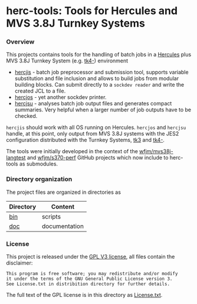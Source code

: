 # herc-tools:  Tools for Hercules and MVS 3.8J Turnkey Systems

### Overview <a name="overview"></a>

This projects contains tools for the handling of batch jobs in a
[Hercules](https://en.wikipedia.org/wiki/Hercules_(emulator)) 
plus MVS 3.8J Turnkey System (e.g. [tk4-](http://wotho.ethz.ch/tk4-/))
environment
- [hercjis](doc/hercjis.md) - batch job preprocessor and submission tool,
    supports variable substitution and file inclusion and allows to build
    jobs from modular building blocks. Can submit directly to a
    `sockdev reader` and write the created JCL to a file.
- [hercjos](doc/hercjos.md) - yet another sockdev printer.
- [hercjsu](doc/hercjsu.md) - analyses batch job output files and generates
    compact summaries. Very helpful when a larger number of job outputs
    have to be checked.

`hercjis` should work with all OS running on Hercules. `hercjos` and `hercjsu`
handle, at this point, only output from MVS 3.8J systems with the JES2
configuration distributed with the Turnkey Systems,
[tk3](http://www.bsp-gmbh.com/turnkey/) and
[tk4-](http://wotho.ethz.ch/tk4-/).

The tools were initially developed in the context of the
[wfjm/mvs38j-langtest](https://github.com/wfjm/mvs38j-langtest) and
[wfjm/s370-perf](https://github.com/wfjm/s370-perf) GitHub projects
which now include to herc-tools as submodules.

### Directory organization
The project files are organized in directories as

| Directory  | Content |
| ---------- | ------- |
| [bin](bin) | scripts |
| [doc](doc) | documentation |

### License
This project is released under the 
[GPL V3 license](https://www.gnu.org/licenses/gpl-3.0.html),
all files contain the disclaimer:

    This program is free software; you may redistribute and/or modify
    it under the terms of the GNU General Public License version 3.
    See License.txt in distribition directory for further details.

The full text of the GPL license is in this directory as
[License.txt](License.txt).
